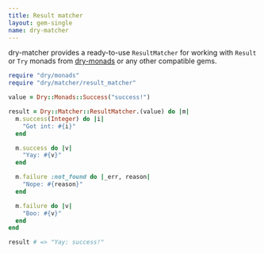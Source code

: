```yaml
---
title: Result matcher
layout: gem-single
name: dry-matcher
---
```


dry-matcher provides a ready-to-use `ResultMatcher` for working with `Result` or `Try` monads from [dry-monads](/gems/dry-monads) or any other compatible gems.

```ruby
require "dry/monads"
require "dry/matcher/result_matcher"

value = Dry::Monads::Success("success!")

result = Dry::Matcher::ResultMatcher.(value) do |m|
  m.success(Integer) do |i|
    "Got int: #{i}"
  end

  m.success do |v|
    "Yay: #{v}"
  end

  m.failure :not_found do |_err, reason|
    "Nope: #{reason}"
  end

  m.failure do |v|
    "Boo: #{v}"
  end
end

result # => "Yay: success!"
```
